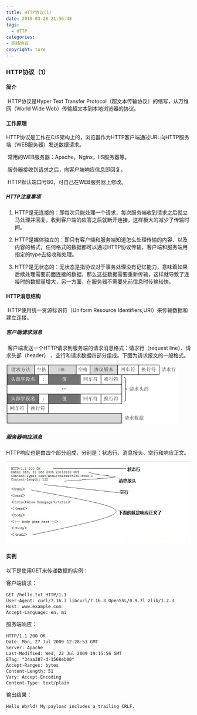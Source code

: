 ```yaml
---
title: HTTP协议(1)
date: 2019-03-28 21:56:48
tags:
  - HTTP
categories: 
- 网络协议
copyright: ture
---
```

### **HTTP协议**（1）

#### 简介

​	HTTP协议是Hyper Text Transfer Protocol（超文本传输协议）的缩写，从万维网（World Wide Web）传输超文本到本地浏览器的协议。

#### 工作原理

​	HTTP协议是工作在C/S架构上的，浏览器作为HTTP客户端通过URL向HTTP服务端（WEB服务器）发送数据请求。

​	常用的WEB服务器：Apache，Nginx，IIS服务器等。

​	服务器接收到请求之后，向客户端响应信息即回复。

​	HTTP默认端口号80，可自己在WEB服务器上修改。

##### 		HTTP注意事项

1. HTTP是无连接的：即每次只能处理一个请求，每次服务端收到请求之后就立马处理并回复，收到客户端的应答之后就断开连接，这样极大的减少了传输时间。

   <!--more-->

2. HTTP是媒体独立的：即只有客户端和服务端知道怎么处理传输的内容、以及内容的格式，任何格式的数据都可以通过HTTP协议传输，客户端和服务端用指定的type去接收和处理。

3. HTTP是无状态的：无状态是指协议对于事务处理没有记忆能力，意味着如果后续处理需要前面连接的数据，那么这些数据需要重新传输，这样就导致了连接时的数据量增大，另一方面，在服务器不需要先前信息时传输较快。

#### HTTP消息结构

​	HTTP使用统一资源标识符（Uniform Resource Identifiers,URI）来传输数据和建立连接。

##### 	客户端请求消息

​	客户端发送一个HTTP请求到服务端的请求消息格式：请求行（request line）、请求头部（header） 、空行和请求数据四部分组成。下图为请求报文的一般格式。

![clientRequest](HTTP协议-1/clientRequest.png)

##### 服务器响应消息

​	HTTP响应也是由四个部分组成，分别是：状态行、消息报头、空行和响应正文。

![serverResponse](HTTP协议-1/serverResponse.jpg)

#### 实例

以下是使用GET来传递数据的实例：

客户端请求：

```
GET /hello.txt HTTP/1.1
User-Agent: curl/7.16.3 libcurl/7.16.3 OpenSSL/0.9.7l zlib/1.2.3
Host: www.example.com
Accept-Language: en, mi
```

服务端响应：

```
HTTP/1.1 200 OK
Date: Mon, 27 Jul 2009 12:28:53 GMT
Server: Apache
Last-Modified: Wed, 22 Jul 2009 19:15:56 GMT
ETag: "34aa387-d-1568eb00"
Accept-Ranges: bytes
Content-Length: 51
Vary: Accept-Encoding
Content-Type: text/plain
```

输出结果：

```
Hello World! My payload includes a trailing CRLF.
```